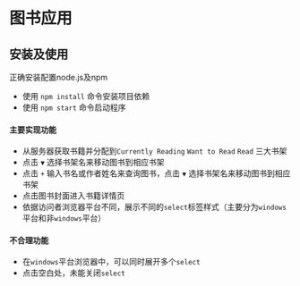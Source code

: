 # 图书应用

## 安装及使用

正确安装配置node.js及npm
* 使用 `npm install` 命令安装项目依赖
* 使用 `npm start` 命令启动程序

#### 主要实现功能

* 从服务器获取书籍并分配到`Currently Reading` `Want to Read` `Read` 三大书架
* 点击 `▼` 选择书架名来移动图书到相应书架
* 点击 `+` 输入书名或作者姓名来查询图书，点击 `▼` 选择书架名来移动图书到相应书架
* 点击图书封面进入书籍详情页
* 依据访问者浏览器平台不同，展示不同的`select`标签样式（主要分为`windows`平台和非`windows`平台）

#### 不合理功能

* 在`windows`平台浏览器中，可以同时展开多个`select`
* 点击空白处，未能关闭`select`

